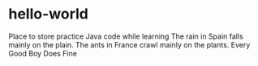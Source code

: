 # hello-world
Place to store practice Java code while learning
The rain in Spain falls mainly on the plain.
The ants in France crawl mainly on the plants.
Every Good Boy Does Fine

